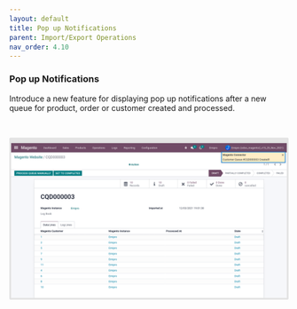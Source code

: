 ```yaml
---
layout: default
title: Pop up Notifications
parent: Import/Export Operations
nav_order: 4.10
---
```


### Pop up Notifications



Introduce a new feature for displaying pop up notifications after a new queue for product, order or customer created and processed.


 


![](./images/4-10-1.png)



